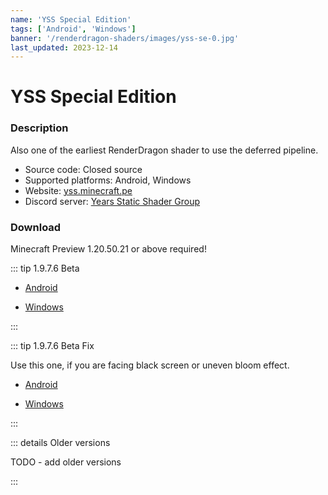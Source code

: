```yaml
---
name: 'YSS Special Edition'
tags: ['Android', 'Windows']
banner: '/renderdragon-shaders/images/yss-se-0.jpg'
last_updated: 2023-12-14
---
```


# YSS Special Edition

<Gallery
:images="[
  '/renderdragon-shaders/images/yss-se-0.jpg',
  '/renderdragon-shaders/images/yss-se-1.jpg',
  '/renderdragon-shaders/images/yss-se-2.jpg'
  ]"
/>

### Description

Also one of the earliest RenderDragon shader to use the deferred pipeline. 

* Source code: Closed source
* Supported platforms: Android, Windows
* Website: [yss.minecraft.pe](https://yss.minecraft.pe/)
* Discord server: [Years Static Shader Group](https://discord.gg/yss)

### Download <Badge type="danger" text="Beta" />

Minecraft Preview 1.20.50.21 or above required!

::: tip 1.9.7.6 Beta

* [Android](https://cdn.discordapp.com/attachments/1066623642194153582/1158767758721429645/YSS_SE_Beta_1.9.7.6_Android.mcpack?ex=6537d012&is=65255b12&hm=cac102f61ea84e3f5dbc3f59bb0db01568c76e41a37c9b37c2814b443a7e7535&)

* [Windows](https://cdn.discordapp.com/attachments/1066623642194153582/1158767759069560893/YSS_SE_Beta_1.9.7.6_Windows.mcpack?ex=6537d012&is=65255b12&hm=9f3625b5edc63e4a088581b9dcde4dbebaec5e2836466193856d5f7bf167e52e&)

:::

::: tip 1.9.7.6 Beta Fix

Use this one, if you are facing black screen or uneven bloom effect.

* [Android](https://cdn.discordapp.com/attachments/1066623642194153582/1184915232653578251/YSS_SE_Beta_1.9.7.6_AndroidFix.mcpack?ex=658db54e&is=657b404e&hm=9bbb2fa24ed3d95043a578536a06352d6de1268bc5cf872567ae43427cc5e355&)

* [Windows](https://cdn.discordapp.com/attachments/1066623642194153582/1184915232242540564/YSS_SE_Beta_1.9.7.6_WindowsFix.mcpack?ex=658db54e&is=657b404e&hm=0633ddfb8ab5d5bbb5ec1c3bd7be565c608c29f1590b96b01a532b6a1ac5a203&)

:::

::: details Older versions

 TODO - add older versions 

:::